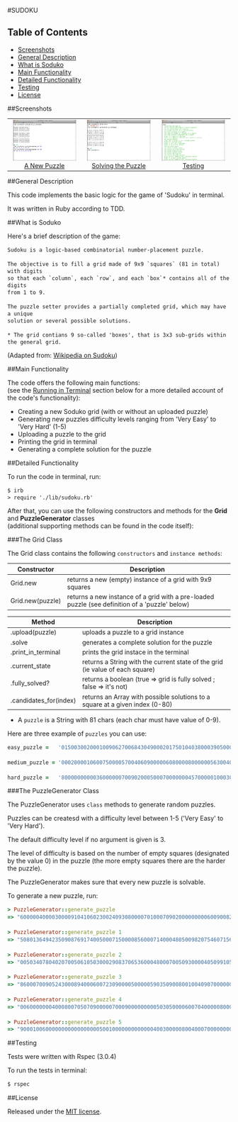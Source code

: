 #SUDOKU

## Table of Contents

* [Screenshots](#screenshots)
* [General Description](#general-description)
* [What is Soduko](#what-is-soduko)
* [Main Functionality](#main-functionality)
* [Detailed Functionality](#detailed-functionality)
* [Testing](#testing)
* [License](#license)


##Screenshots

<table>
	<tr>
		<td align="center" width="190px">
			<a href="https://raw.githubusercontent.com/nadavmatalon/sudoku/master/images/sudoku_1.jpg">
				<img src="images/sudoku_1.jpg" height="92px" /><br/>
				  A New Puzzle
			</a>
		</td>
		<td align="center" width="190px">
			<a href="https://raw.githubusercontent.com/nadavmatalon/sudoku/master/images/sudoku_2.jpg">
				<img src="images/sudoku_2.jpg" height="92px" /><br/>
				 Solving the Puzzle
			</a>
		</td>
		<td align="center" width="190px">
			<a href="https://raw.githubusercontent.com/nadavmatalon/sudoku/master/images/sudoku_3.jpg">
				<img src="images/sudoku_3.jpg" height="92px" /><br/>
				 Testing
			</a>
		</td>
	</tr>
</table>


##General Description

This code implements the basic logic for the game of 'Sudoku' in terminal.

It was written in Ruby according to TDD.


##What is Soduko

Here's a brief description of the game:

```
Sudoku is a logic-based combinatorial number-placement puzzle. 

The objective is to fill a grid made of 9x9 `squares` (81 in total) with digits  
so that each `column`, each `row`, and each `box`* contains all of the digits 
from 1 to 9. 

The puzzle setter provides a partially completed grid, which may have a unique 
solution or several possible solutions.

* The grid contians 9 so-called 'boxes', that is 3x3 sub-grids within the general grid.
```

(Adapted from: [Wikipedia on Sudoku](http://en.wikipedia.org/wiki/Sudoku))


##Main Functionality

The code offers the following main functions:<br/>
(see the [Running in Terminal](#running-in-terminal) section below for a 
more detailed account of the code's functionality):
* Creating a new Soduko grid (with or without an uploaded puzzle)
* Generating new puzzles difficulty levels ranging from 'Very Easy' to 'Very Hard' (1-5)
* Uploading a puzzle to the grid
* Printing the grid in terminal
* Generating a complete solution for the puzzle


##Detailed Functionality

To run the code in terminal, run:

```
$ irb
> require './lib/sudoku.rb'
```

After that, you can use the following constructors and methods for the __Grid__ and __PuzzleGenerator__ classes<br/> 
(additional supporting methods can be found in the code itself):


###The Grid Class

The Grid class contains the following `constructors` and `instance methods`:

| Constructor  | Description                                                      |
|----------|-----------------------------------------------------------------------|
| Grid.new | returns a new (empty) instance of a grid with 9x9 squares             |
| Grid.new(puzzle) | returns a new instance of a grid with a pre-loaded puzzle (see definition of a 'puzzle' below) | 

| Method  | Description                                                           |
|----------|-----------------------------------------------------------------------|
| .upload(puzzle) | uploads a puzzle to a grid instance                           |
| .solve   | generates a complete solution for the puzzle                          |
| .print_in_terminal  | prints the grid instace in the terminal                    |
| .current_state | returns a String with the current state of the grid (ie value of each square) |
| .fully_solved? | returns a boolean (true => grid is fully solved ; false => it's not) |
| .candidates_for(index) | returns an Array with possible solutions to a square at a given index (0-80) | 

* A `puzzle` is a String with 81 chars (each char must have value of 0-9).

Here are three example of `puzzles` you can use:

```ruby
easy_puzzle =   '015003002000100906270068430490002017501040380003905000900081040860070025037204600'

medium_puzzle = '000200001060075000057004060900000608000080000005630040500003000002000930708000014'

hard_puzzle =   '800000000003600000070090200050007000000045700000100030001000068008500010090000400'
```

###The PuzzleGenerator Class

The PuzzleGenerator uses `class` methods to generate random puzzles.

Puzzles can be createsd with a difficulty level between 1-5 ('Very Easy' to 'Very Hard').

The default difficulty level if no argument is given is 3.

The level of difficulty is based on the number of empty squares (designated by the value 0)
in the puzzle (the more empty squares there are the harder the puzzle).

The PuzzleGenerator makes sure that every new puzzle is solvable.

To generate a new puzzle, run:

```ruby
> PuzzleGenerator::generate_puzzle
=> "600000400003000091041060230024093080000701000709020000000006009008279050000045800"

> PuzzleGenerator::generate_puzzle 1
=> "508013649423509087691740050007150000856000714000480500982075460715624003000891200"

> PuzzleGenerator::generate_puzzle 2
=> "005034078040207005061050300029083706536000480007005093000040509910500800050908042"

> PuzzleGenerator::generate_puzzle 3
=> "860007009052430008940006007230900005000005903509008001004090700000003010080000000"

> PuzzleGenerator::generate_puzzle 4
=> "006000000040008007050709000007000900000000050305000060070400000800000006004000079"

> PuzzleGenerator::generate_puzzle 5
=> "900010060000000000000000050010000000000000400300000800400070000000000000000000000"

```

##Testing

Tests were written with Rspec (3.0.4)

To run the tests in terminal: 

```bash
$ rspec
```

##License

<p>Released under the <a href="http://www.opensource.org/licenses/MIT">MIT license</a>.</p>

